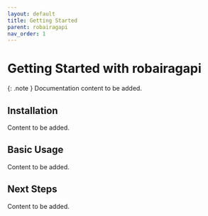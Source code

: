 ```yaml
---
layout: default
title: Getting Started
parent: robairagapi
nav_order: 1
---
```


# Getting Started with robairagapi

{: .note }
Documentation content to be added.

## Installation

Content to be added.

## Basic Usage

Content to be added.

## Next Steps

Content to be added.
